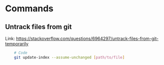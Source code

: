 # Commands

## Untrack files from git

Link: <https://stackoverflow.com/questions/6964297/untrack-files-from-git-temporarily>

```bash
    # Code
    git update-index --assume-unchanged [path/to/file]

```
